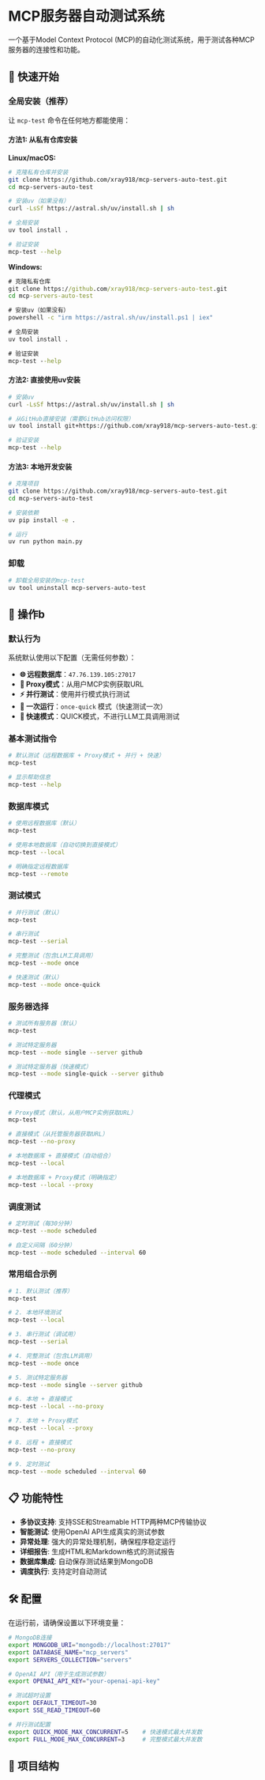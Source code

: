 # MCP服务器自动测试系统

一个基于Model Context Protocol (MCP)的自动化测试系统，用于测试各种MCP服务器的连接性和功能。

## 🚀 快速开始

### 全局安装（推荐）

让 `mcp-test` 命令在任何地方都能使用：

#### 方法1: 从私有仓库安装

**Linux/macOS:**
```bash
# 克隆私有仓库并安装
git clone https://github.com/xray918/mcp-servers-auto-test.git
cd mcp-servers-auto-test

# 安装uv（如果没有）
curl -LsSf https://astral.sh/uv/install.sh | sh

# 全局安装
uv tool install .

# 验证安装
mcp-test --help
```

**Windows:**
```cmd
# 克隆私有仓库
git clone https://github.com/xray918/mcp-servers-auto-test.git
cd mcp-servers-auto-test

# 安装uv（如果没有）
powershell -c "irm https://astral.sh/uv/install.ps1 | iex"

# 全局安装
uv tool install .

# 验证安装
mcp-test --help
```

#### 方法2: 直接使用uv安装

```bash
# 安装uv
curl -LsSf https://astral.sh/uv/install.sh | sh

# 从GitHub直接安装（需要GitHub访问权限）
uv tool install git+https://github.com/xray918/mcp-servers-auto-test.git

# 验证安装
mcp-test --help
```

#### 方法3: 本地开发安装

```bash
# 克隆项目
git clone https://github.com/xray918/mcp-servers-auto-test.git
cd mcp-servers-auto-test

# 安装依赖
uv pip install -e .

# 运行
uv run python main.py
```

### 卸载

```bash
# 卸载全局安装的mcp-test
uv tool uninstall mcp-servers-auto-test
```

## 📖 操作b

### 默认行为
系统默认使用以下配置（无需任何参数）：
- **🌐 远程数据库**：`47.76.139.105:27017`
- **🔗 Proxy模式**：从用户MCP实例获取URL
- **⚡ 并行测试**：使用并行模式执行测试
- **🎯 一次运行**：`once-quick` 模式（快速测试一次）
- **🚀 快速模式**：QUICK模式，不进行LLM工具调用测试

### 基本测试指令

```bash
# 默认测试（远程数据库 + Proxy模式 + 并行 + 快速）
mcp-test

# 显示帮助信息
mcp-test --help
```

### 数据库模式

```bash
# 使用远程数据库（默认）
mcp-test

# 使用本地数据库（自动切换到直接模式）
mcp-test --local

# 明确指定远程数据库
mcp-test --remote
```

### 测试模式

```bash
# 并行测试（默认）
mcp-test

# 串行测试
mcp-test --serial

# 完整测试（包含LLM工具调用）
mcp-test --mode once

# 快速测试（默认）
mcp-test --mode once-quick
```

### 服务器选择

```bash
# 测试所有服务器（默认）
mcp-test

# 测试特定服务器
mcp-test --mode single --server github

# 测试特定服务器（快速模式）
mcp-test --mode single-quick --server github
```

### 代理模式

```bash
# Proxy模式（默认，从用户MCP实例获取URL）
mcp-test

# 直接模式（从托管服务器获取URL）
mcp-test --no-proxy

# 本地数据库 + 直接模式（自动组合）
mcp-test --local

# 本地数据库 + Proxy模式（明确指定）
mcp-test --local --proxy
```

### 调度测试

```bash
# 定时测试（每30分钟）
mcp-test --mode scheduled

# 自定义间隔（60分钟）
mcp-test --mode scheduled --interval 60
```

### 常用组合示例

```bash
# 1. 默认测试（推荐）
mcp-test

# 2. 本地环境测试
mcp-test --local

# 3. 串行测试（调试用）
mcp-test --serial

# 4. 完整测试（包含LLM调用）
mcp-test --mode once

# 5. 测试特定服务器
mcp-test --mode single --server github

# 6. 本地 + 直接模式
mcp-test --local --no-proxy

# 7. 本地 + Proxy模式
mcp-test --local --proxy

# 8. 远程 + 直接模式
mcp-test --no-proxy

# 9. 定时测试
mcp-test --mode scheduled --interval 60
```

## 📋 功能特性

- **多协议支持**: 支持SSE和Streamable HTTP两种MCP传输协议
- **智能测试**: 使用OpenAI API生成真实的测试参数
- **异常处理**: 强大的异常处理机制，确保程序稳定运行
- **详细报告**: 生成HTML和Markdown格式的测试报告
- **数据库集成**: 自动保存测试结果到MongoDB
- **调度执行**: 支持定时自动测试

## 🛠️ 配置

在运行前，请确保设置以下环境变量：

```bash
# MongoDB连接
export MONGODB_URI="mongodb://localhost:27017"
export DATABASE_NAME="mcp_servers"
export SERVERS_COLLECTION="servers"

# OpenAI API（用于生成测试参数）
export OPENAI_API_KEY="your-openai-api-key"

# 测试超时设置
export DEFAULT_TIMEOUT=30
export SSE_READ_TIMEOUT=60

# 并行测试配置
export QUICK_MODE_MAX_CONCURRENT=5    # 快速模式最大并发数
export FULL_MODE_MAX_CONCURRENT=3     # 完整模式最大并发数
```

## 📁 项目结构

```
```